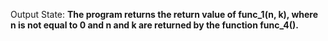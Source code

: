 Output State: **The program returns the return value of func_1(n, k), where n is not equal to 0 and n and k are returned by the function func_4().**